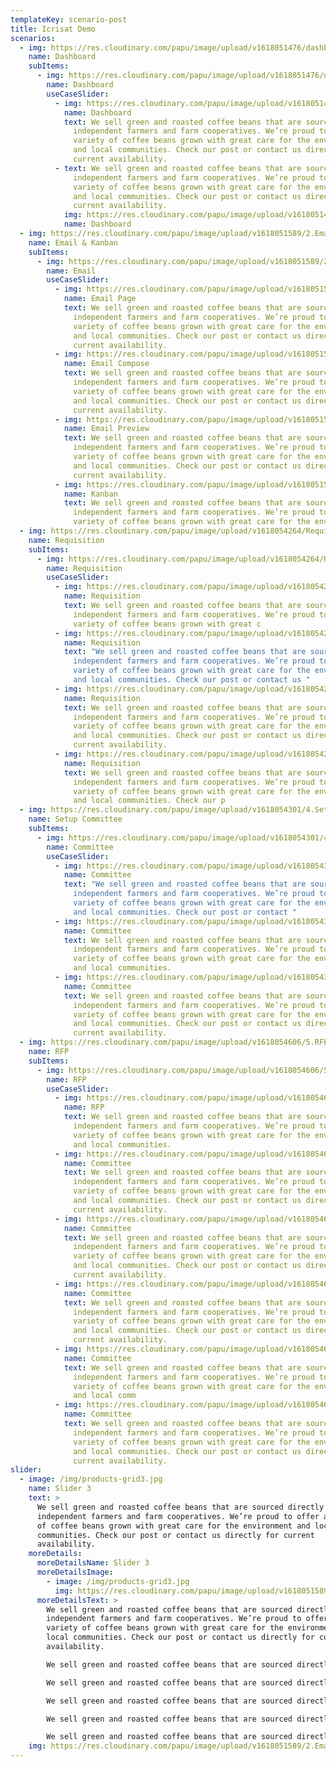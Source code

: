 ```yaml
---
templateKey: scenario-post
title: Icrisat Demo
scenarios:
  - img: https://res.cloudinary.com/papu/image/upload/v1618051476/dashboard/Dashboard_1_rqsxja.jpg
    name: Dashboard
    subItems:
      - img: https://res.cloudinary.com/papu/image/upload/v1618051476/dashboard/Dashboard_1_rqsxja.jpg
        name: Dashboard
        useCaseSlider:
          - img: https://res.cloudinary.com/papu/image/upload/v1618051476/dashboard/Dashboard_1_rqsxja.jpg
            name: Dashboard
            text: We sell green and roasted coffee beans that are sourced directly from
              independent farmers and farm cooperatives. We’re proud to offer a
              variety of coffee beans grown with great care for the environment
              and local communities. Check our post or contact us directly for
              current availability.
          - text: We sell green and roasted coffee beans that are sourced directly from
              independent farmers and farm cooperatives. We’re proud to offer a
              variety of coffee beans grown with great care for the environment
              and local communities. Check our post or contact us directly for
              current availability.
            img: https://res.cloudinary.com/papu/image/upload/v1618051476/dashboard/Dashboard_2_yeqkbw.jpg
            name: Dashboard
  - img: https://res.cloudinary.com/papu/image/upload/v1618051589/2.Email%20and%20Kanban/1.EmailPage_xlj1pd.jpg
    name: Email & Kanban
    subItems:
      - img: https://res.cloudinary.com/papu/image/upload/v1618051589/2.Email%20and%20Kanban/1.EmailPage_xlj1pd.jpg
        name: Email
        useCaseSlider:
          - img: https://res.cloudinary.com/papu/image/upload/v1618051589/2.Email%20and%20Kanban/1.EmailPage_xlj1pd.jpg
            name: Email Page
            text: We sell green and roasted coffee beans that are sourced directly from
              independent farmers and farm cooperatives. We’re proud to offer a
              variety of coffee beans grown with great care for the environment
              and local communities. Check our post or contact us directly for
              current availability.
          - img: https://res.cloudinary.com/papu/image/upload/v1618051589/2.Email%20and%20Kanban/2.ComposeEmail_rmwvgo.jpg
            name: Email Compose
            text: We sell green and roasted coffee beans that are sourced directly from
              independent farmers and farm cooperatives. We’re proud to offer a
              variety of coffee beans grown with great care for the environment
              and local communities. Check our post or contact us directly for
              current availability.
          - img: https://res.cloudinary.com/papu/image/upload/v1618051589/2.Email%20and%20Kanban/3.EmailPreviewPage_pbkvi1.jpg
            name: Email Preview
            text: We sell green and roasted coffee beans that are sourced directly from
              independent farmers and farm cooperatives. We’re proud to offer a
              variety of coffee beans grown with great care for the environment
              and local communities. Check our post or contact us directly for
              current availability.
          - img: https://res.cloudinary.com/papu/image/upload/v1618051589/2.Email%20and%20Kanban/4.Kanban_svzkko.jpg
            name: Kanban
            text: We sell green and roasted coffee beans that are sourced directly from
              independent farmers and farm cooperatives. We’re proud to offer a
              variety of coffee beans grown with great care for the environme
  - img: https://res.cloudinary.com/papu/image/upload/v1618054264/Requisition/1_fmnfz4.jpg
    name: Requisition
    subItems:
      - img: https://res.cloudinary.com/papu/image/upload/v1618054264/Requisition/1_fmnfz4.jpg
        name: Requisition
        useCaseSlider:
          - img: https://res.cloudinary.com/papu/image/upload/v1618054264/Requisition/1_fmnfz4.jpg
            name: Requisition
            text: We sell green and roasted coffee beans that are sourced directly from
              independent farmers and farm cooperatives. We’re proud to offer a
              variety of coffee beans grown with great c
          - img: https://res.cloudinary.com/papu/image/upload/v1618054272/Requisition/2_epuopp.jpg
            name: Requisition
            text: "We sell green and roasted coffee beans that are sourced directly from
              independent farmers and farm cooperatives. We’re proud to offer a
              variety of coffee beans grown with great care for the environment
              and local communities. Check our post or contact us "
          - img: https://res.cloudinary.com/papu/image/upload/v1618054280/Requisition/3_wvu3d6.jpg
            name: Requisition
            text: We sell green and roasted coffee beans that are sourced directly from
              independent farmers and farm cooperatives. We’re proud to offer a
              variety of coffee beans grown with great care for the environment
              and local communities. Check our post or contact us directly for
              current availability.
          - img: https://res.cloudinary.com/papu/image/upload/v1618054286/Requisition/4_ftb9jy.jpg
            name: Requisition
            text: We sell green and roasted coffee beans that are sourced directly from
              independent farmers and farm cooperatives. We’re proud to offer a
              variety of coffee beans grown with great care for the environment
              and local communities. Check our p
  - img: https://res.cloudinary.com/papu/image/upload/v1618054301/4.Setup%20Committee/1.Setup_Committe_bok0ot.jpg
    name: Setup Committee
    subItems:
      - img: https://res.cloudinary.com/papu/image/upload/v1618054301/4.Setup%20Committee/1.Setup_Committe_bok0ot.jpg
        name: Committee
        useCaseSlider:
          - img: https://res.cloudinary.com/papu/image/upload/v1618054301/4.Setup%20Committee/1.Setup_Committe_bok0ot.jpg
            name: Committee
            text: "We sell green and roasted coffee beans that are sourced directly from
              independent farmers and farm cooperatives. We’re proud to offer a
              variety of coffee beans grown with great care for the environment
              and local communities. Check our post or contact "
          - img: https://res.cloudinary.com/papu/image/upload/v1618054302/4.Setup%20Committee/2.Members_Portal_lleoan.jpg
            name: Committee
            text: We sell green and roasted coffee beans that are sourced directly from
              independent farmers and farm cooperatives. We’re proud to offer a
              variety of coffee beans grown with great care for the environment
              and local communities.
          - img: https://res.cloudinary.com/papu/image/upload/v1618054302/4.Setup%20Committee/3.Selected_Committee_Members_xarown.jpg
            name: Committee
            text: We sell green and roasted coffee beans that are sourced directly from
              independent farmers and farm cooperatives. We’re proud to offer a
              variety of coffee beans grown with great care for the environment
              and local communities. Check our post or contact us directly for
              current availability.
  - img: https://res.cloudinary.com/papu/image/upload/v1618054606/5.RFP-RFQ/1.RFP_mtlzq9.jpg
    name: RFP
    subItems:
      - img: https://res.cloudinary.com/papu/image/upload/v1618054606/5.RFP-RFQ/1.RFP_mtlzq9.jpg
        name: RFP
        useCaseSlider:
          - img: https://res.cloudinary.com/papu/image/upload/v1618054606/5.RFP-RFQ/1.RFP_mtlzq9.jpg
            name: RFP
            text: We sell green and roasted coffee beans that are sourced directly from
              independent farmers and farm cooperatives. We’re proud to offer a
              variety of coffee beans grown with great care for the environment
              and local communities.
          - img: https://res.cloudinary.com/papu/image/upload/v1618054616/5.RFP-RFQ/2._RFP_Details_zosyoo.jpg
            name: Committee
            text: We sell green and roasted coffee beans that are sourced directly from
              independent farmers and farm cooperatives. We’re proud to offer a
              variety of coffee beans grown with great care for the environment
              and local communities. Check our post or contact us directly for
              current availability.
          - img: https://res.cloudinary.com/papu/image/upload/v1618054626/5.RFP-RFQ/3.Buyer_Portal_blk1to.jpg
            name: Committee
            text: We sell green and roasted coffee beans that are sourced directly from
              independent farmers and farm cooperatives. We’re proud to offer a
              variety of coffee beans grown with great care for the environment
              and local communities. Check our post or contact us directly for
              current availability.
          - img: https://res.cloudinary.com/papu/image/upload/v1618054641/5.RFP-RFQ/4.Invite_Buyers_gbnhvt.jpg
            name: Committee
            text: We sell green and roasted coffee beans that are sourced directly from
              independent farmers and farm cooperatives. We’re proud to offer a
              variety of coffee beans grown with great care for the environment
              and local communities. Check our post or contact us directly for
              current availability.
          - img: https://res.cloudinary.com/papu/image/upload/v1618054646/5.RFP-RFQ/5.Send_RFQ_e9m9yt.jpg
            name: Committee
            text: We sell green and roasted coffee beans that are sourced directly from
              independent farmers and farm cooperatives. We’re proud to offer a
              variety of coffee beans grown with great care for the environment
              and local comm
          - img: https://res.cloudinary.com/papu/image/upload/v1618054650/5.RFP-RFQ/6.Select_vendors_Rfq_vmwhhv.jpg
            name: Committee
            text: We sell green and roasted coffee beans that are sourced directly from
              independent farmers and farm cooperatives. We’re proud to offer a
              variety of coffee beans grown with great care for the environment
              and local communities. Check our post or contact us directly for
              current availability.
slider:
  - image: /img/products-grid3.jpg
    name: Slider 3
    text: >
      We sell green and roasted coffee beans that are sourced directly from
      independent farmers and farm cooperatives. We’re proud to offer a variety
      of coffee beans grown with great care for the environment and local
      communities. Check our post or contact us directly for current
      availability.
    moreDetails:
      moreDetailsName: Slider 3
      moreDetailsImage:
        - image: /img/products-grid3.jpg
          img: https://res.cloudinary.com/papu/image/upload/v1618051589/2.Email%20and%20Kanban/1.EmailPage_xlj1pd.jpg
      moreDetailsText: >
        We sell green and roasted coffee beans that are sourced directly from
        independent farmers and farm cooperatives. We’re proud to offer a
        variety of coffee beans grown with great care for the environment and
        local communities. Check our post or contact us directly for current
        availability.

        We sell green and roasted coffee beans that are sourced directly from independent farmers and farm cooperatives. We’re proud to offer a variety of coffee beans grown with great care for the environment and local communities. Check our post or contact us directly for current availability.

        We sell green and roasted coffee beans that are sourced directly from independent farmers and farm cooperatives. We’re proud to offer a variety of coffee beans grown with great care for the environment and local communities. Check our post or contact us directly for current availability.

        We sell green and roasted coffee beans that are sourced directly from independent farmers and farm cooperatives. We’re proud to offer a variety of coffee beans grown with great care for the environment and local communities. Check our post or contact us directly for current availability.

        We sell green and roasted coffee beans that are sourced directly from independent farmers and farm cooperatives. We’re proud to offer a variety of coffee beans grown with great care for the environment and local communities. Check our post or contact us directly for current availability.

        We sell green and roasted coffee beans that are sourced directly from independent farmers and farm cooperatives. We’re proud to offer a variety of coffee beans grown with great care for the environment and local communities. Check our post or contact us directly for current availability.
    img: https://res.cloudinary.com/papu/image/upload/v1618051589/2.Email%20and%20Kanban/1.EmailPage_xlj1pd.jpg
---
```

